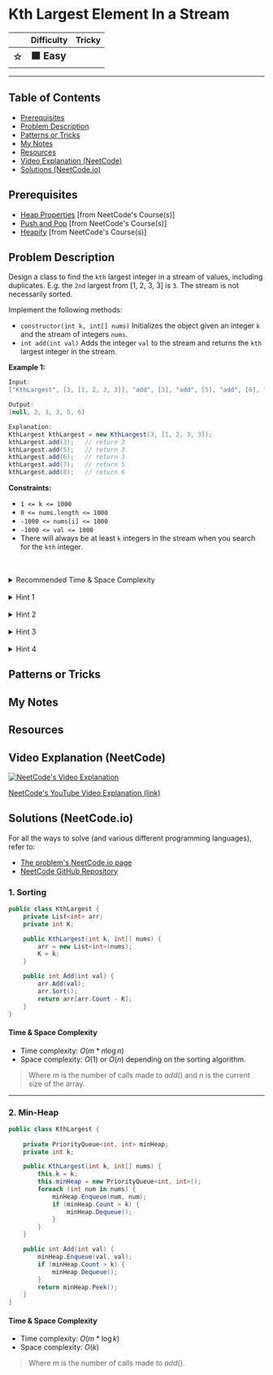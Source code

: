 # Kth Largest Element In a Stream

|   | Difficulty | Tricky |
|---|------------|--------|
| <big>☆<big> | <big>**🟩 Easy**</big> | <big></big> |


---

## Table of Contents

- [Prerequisites](#prerequisites)
- [Problem Description](#problem-description)
- [Patterns or Tricks](#patterns-or-tricks)
- [My Notes](#my-notes)
- [Resources](#resources)
- [Video Explanation (NeetCode)](#video-explanation-neetcode)
- [Solutions (NeetCode.io)](#solutions-neetcodeio)
    


## Prerequisites
- [Heap Properties](https://neetcode.io/courses/dsa-for-beginners/23) [from NeetCode's Course(s)]
- [Push and Pop](https://neetcode.io/courses/dsa-for-beginners/24) [from NeetCode's Course(s)]
- [Heapify](https://neetcode.io/courses/dsa-for-beginners/25) [from NeetCode's Course(s)]


## Problem Description
Design a class to find the `kth` largest integer in a stream of values, including duplicates. E.g. the `2nd` largest from [1, 2, 3, 3] is `3`. The stream is not necessarily sorted.

Implement the following methods:
* `constructor(int k, int[] nums)` Initializes the object given an integer `k` and the stream of integers `nums`.
* `int add(int val)` Adds the integer `val` to the stream and returns the `kth` largest integer in the stream.

**Example 1:**

```java
Input:
["KthLargest", [3, [1, 2, 3, 3]], "add", [3], "add", [5], "add", [6], "add", [7], "add", [8]]

Output:
[null, 3, 3, 3, 5, 6]

Explanation:
KthLargest kthLargest = new KthLargest(3, [1, 2, 3, 3]);
kthLargest.add(3);   // return 3
kthLargest.add(5);   // return 3
kthLargest.add(6);   // return 3
kthLargest.add(7);   // return 5
kthLargest.add(8);   // return 6
```

**Constraints:**
* `1 <= k <= 1000`
* `0 <= nums.length <= 1000`
* `-1000 <= nums[i] <= 1000`
* `-1000 <= val <= 1000`
* There will always be at least `k` integers in the stream when you search for the `kth` integer.

<br>
<br>
<details class="hint-accordion">  
    <summary>Recommended Time & Space Complexity</summary>
    <p>
    You should aim for a solution with <code>O(mlogk)</code> time and <code>O(k)</code> space, where <code>m</code> is the number of times <code>add()</code> is called, and <code>k</code> represents the rank of the largest number to be tracked (i.e., the <code>k-th</code> largest element).
    </p>
</details>

<br>
<details class="hint-accordion">  
    <summary>Hint 1</summary>
    <p>
    A brute force solution would involve sorting the array in every time a number is added using <code>add()</code>, and then returning the <code>k-th</code> largest element. This would take <code>O(m * nlogn)</code> time, where <code>m</code> is the number of calls to <code>add()</code> and <code>n</code> is the total number of elements added. However, do we really need to track all the elements added, given that we only need the <code>k-th</code> largest element? Maybe you should think of a data structure which can maintain only the top <code>k</code> largest elements.
    </p>
</details>

<br>
<details class="hint-accordion">  
    <summary>Hint 2</summary>
    <p>
    We can use a Min-Heap, which stores elements and keeps the smallest element at its top. When we add an element to the Min-Heap, it takes <code>O(logk)</code> time since we are storing <code>k</code> elements in it. Retrieving the top element (the smallest in the heap) takes <code>O(1)</code> time. How can this be useful for finding the <code>k-th</code> largest element?
    </p>
</details>

<br>
<details class="hint-accordion">  
    <summary>Hint 3</summary>
    <p>
    The <code>k-th</code> largest element is the smallest element among the top <code>k</code> largest elements. This means we only need to maintain <code>k</code> elements in our Min-Heap to efficiently determine the <code>k-th</code> largest element. Whenever the size of the Min-Heap exceeds <code>k</code>, we remove the smallest element by popping from the heap. How do you implement this?
    </p>
</details>

<br>
<details class="hint-accordion">  
    <summary>Hint 4</summary>
    <p>
    We initialize a Min-Heap with the elements of the input array. When the <code>add()</code> function is called, we insert the new element into the heap. If the heap size exceeds <code>k</code>, we remove the smallest element (the root of the heap). Finally, the top element of the heap represents the <code>k-th</code> largest element and is returned.
    </p>
</details>

## Patterns or Tricks
<!-- This section is for any patterns or tricks noticed/spotted when solving the question which we can use as an indication of using the same approach(es) used here when facing another problems somewhat like this. -->

## My Notes


## Resources


## Video Explanation (NeetCode)
[![NeetCode's Video Explanation](https://img.youtube.com/vi/hOjcdrqMoQ8/0.jpg)](https://www.youtube.com/watch?v=hOjcdrqMoQ8)

[NeetCode's YouTube Video Explanation (link)](https://www.youtube.com/watch?v=hOjcdrqMoQ8)


## Solutions (NeetCode.io)
For all the ways to solve (and various different programming languages), refer to:
- [The problem's NeetCode.io page](https://neetcode.io/problems/kth-largest-integer-in-a-stream)
- [NeetCode GitHub Repository](https://github.com/neetcode-gh/leetcode)

### 1. Sorting






```csharp
public class KthLargest {
    private List<int> arr;
    private int K;

    public KthLargest(int k, int[] nums) {
        arr = new List<int>(nums);
        K = k;
    }

    public int Add(int val) {
        arr.Add(val);
        arr.Sort();
        return arr[arr.Count - K];
    }
}
```




#### Time & Space Complexity

* Time complexity: $O(m * n\log n)$
* Space complexity: $O(1)$ or $O(n)$ depending on the sorting algorithm.

> Where $m$ is the number of calls made to $add()$ and $n$ is the current size of the array.

---

### 2. Min-Heap






```csharp
public class KthLargest {
    
    private PriorityQueue<int, int> minHeap;
    private int k;

    public KthLargest(int k, int[] nums) {
        this.k = k;
        this.minHeap = new PriorityQueue<int, int>();
        foreach (int num in nums) {
            minHeap.Enqueue(num, num);
            if (minHeap.Count > k) {
                minHeap.Dequeue();
            }
        }
    }

    public int Add(int val) {
        minHeap.Enqueue(val, val);
        if (minHeap.Count > k) {
            minHeap.Dequeue();
        }
        return minHeap.Peek();
    }
}
```




#### Time & Space Complexity

* Time complexity: $O(m * \log k)$
* Space complexity: $O(k)$

> Where $m$ is the number of calls made to $add()$.
